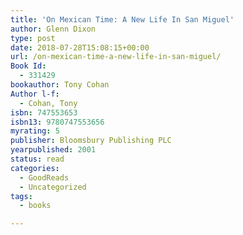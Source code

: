 ```yaml
---
title: 'On Mexican Time: A New Life In San Miguel'
author: Glenn Dixon
type: post
date: 2018-07-28T15:08:15+00:00
url: /on-mexican-time-a-new-life-in-san-miguel/
Book Id:
  - 331429
bookauthor: Tony Cohan
Author l-f:
  - Cohan, Tony
isbn: 747553653
isbn13: 9780747553656
myrating: 5
publisher: Bloomsbury Publishing PLC
yearpublished: 2001
status: read
categories:
  - GoodReads
  - Uncategorized
tags:
  - books

---
```

